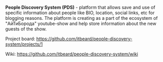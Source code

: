 **People Discovery System (PDS)** - platform that allows save and use of specific information about people like BIO, location, social links, etc for blogging reasons. The platform is creating as a part of the ecosystem of "АйТиБорода" youtube-show and help store information about the new guests of the show.

Project board: https://github.com/itbeard/people-discovery-system/projects/1

Wiki: https://github.com/itbeard/people-discovery-system/wiki
